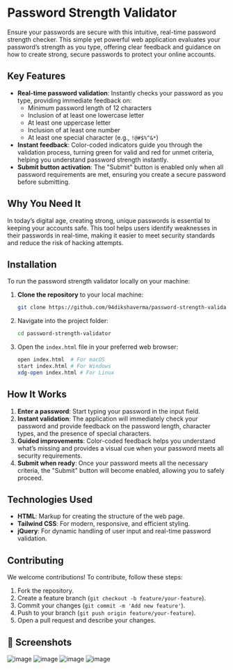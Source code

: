 # Password Strength Validator

Ensure your passwords are secure with this intuitive, real-time password strength checker. This simple yet powerful web application evaluates your password’s strength as you type, offering clear feedback and guidance on how to create strong, secure passwords to protect your online accounts.

## Key Features

- **Real-time password validation**: Instantly checks your password as you type, providing immediate feedback on:
  - Minimum password length of 12 characters
  - Inclusion of at least one lowercase letter
  - At least one uppercase letter
  - Inclusion of at least one number
  - At least one special character (e.g., `!@#$%^&*`)
- **Instant feedback**: Color-coded indicators guide you through the validation process, turning green for valid and red for unmet criteria, helping you understand password strength instantly.
- **Submit button activation**: The "Submit" button is enabled only when all password requirements are met, ensuring you create a secure password before submitting.

## Why You Need It

In today’s digital age, creating strong, unique passwords is essential to keeping your accounts safe. This tool helps users identify weaknesses in their passwords in real-time, making it easier to meet security standards and reduce the risk of hacking attempts.

## Installation

To run the password strength validator locally on your machine:

1. **Clone the repository** to your local machine:

   ```bash
   git clone https://github.com/94dikshaverma/password-strength-validator.git
   ```

2. Navigate into the project folder:

   ```bash
   cd password-strength-validator
   ```

3. Open the `index.html` file in your preferred web browser:
   ```bash
   open index.html  # For macOS
   start index.html # For Windows
   xdg-open index.html # For Linux
   ```

## How It Works

1. **Enter a password**: Start typing your password in the input field.
2. **Instant validation**: The application will immediately check your password and provide feedback on the password length, character types, and the presence of special characters.
3. **Guided improvements**: Color-coded feedback helps you understand what’s missing and provides a visual cue when your password meets all security requirements.
4. **Submit when ready**: Once your password meets all the necessary criteria, the "Submit" button will become enabled, allowing you to safely proceed.

## Technologies Used

- **HTML**: Markup for creating the structure of the web page.
- **Tailwind CSS**: For modern, responsive, and efficient styling.
- **jQuery**: For dynamic handling of user input and real-time password validation.

## Contributing

We welcome contributions! To contribute, follow these steps:

1. Fork the repository.
2. Create a feature branch (`git checkout -b feature/your-feature`).
3. Commit your changes (`git commit -m 'Add new feature'`).
4. Push to your branch (`git push origin feature/your-feature`).
5. Open a pull request and describe your changes.

## 📸 **Screenshots**

![image](https://github.com/user-attachments/assets/d9bb8456-47fa-4f14-b349-db67e57a4ff6)
![image](https://github.com/user-attachments/assets/fd367339-9ec3-4beb-81d7-a2a1bc4f5987)
![image](https://github.com/user-attachments/assets/46a15bfb-7c4c-42fa-9831-74479ae8a606)
![image](https://github.com/user-attachments/assets/617af43c-6978-470d-a16b-f54203b0ed88)


